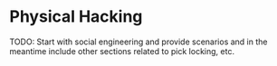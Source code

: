 # Physical Hacking

TODO: Start with social engineering and provide scenarios and in the meantime include other sections related to pick locking, etc.